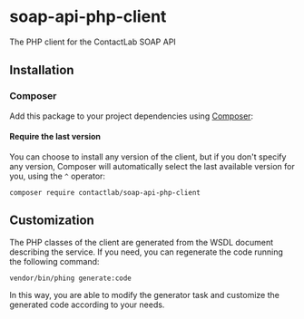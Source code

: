 # soap-api-php-client

The PHP client for the ContactLab SOAP API

## Installation

### Composer

Add this package to your project dependencies using [Composer](https://getcomposer.org/doc/00-intro.md):

#### Require the last version

You can choose to install any version of the client, but if you don't specify any version, Composer will automatically select the last available version for you, using the `^` operator:

```
composer require contactlab/soap-api-php-client
```

## Customization

The PHP classes of the client are generated from the WSDL document describing the service.
If you need, you can regenerate the code running the following command:

```
vendor/bin/phing generate:code
```

In this way, you are able to modify the generator task and customize the generated code according to your needs.
